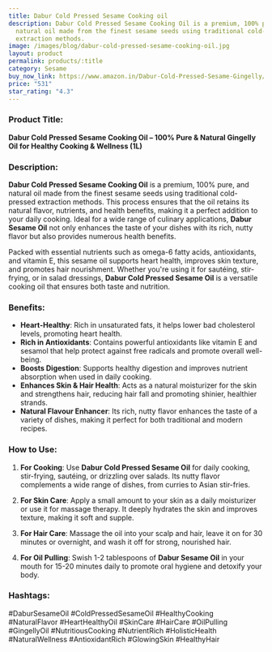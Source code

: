 ```yaml
---
title: Dabur Cold Pressed Sesame Cooking oil
description: Dabur Cold Pressed Sesame Cooking Oil is a premium, 100% pure, and
  natural oil made from the finest sesame seeds using traditional cold-pressed
  extraction methods.
image: /images/blog/dabur-cold-pressed-sesame-cooking-oil.jpg
layout: product
permalink: products/:title
category: Sesame
buy_now_link: https://www.amazon.in/Dabur-Cold-Pressed-Sesame-Gingelly/dp/B095XC1T9F/ref=sr_1_11?crid=1GVBV0I1R8IFF&tag=ayushmonk-21
price: "531"
star_rating: "4.3"
---
```

### Product Title:
**Dabur Cold Pressed Sesame Cooking Oil – 100% Pure & Natural Gingelly Oil for Healthy Cooking & Wellness (1L)**

### Description:
**Dabur Cold Pressed Sesame Cooking Oil** is a premium, 100% pure, and natural oil made from the finest sesame seeds using traditional cold-pressed extraction methods. This process ensures that the oil retains its natural flavor, nutrients, and health benefits, making it a perfect addition to your daily cooking. Ideal for a wide range of culinary applications, **Dabur Sesame Oil** not only enhances the taste of your dishes with its rich, nutty flavor but also provides numerous health benefits.

Packed with essential nutrients such as omega-6 fatty acids, antioxidants, and vitamin E, this sesame oil supports heart health, improves skin texture, and promotes hair nourishment. Whether you're using it for sautéing, stir-frying, or in salad dressings, **Dabur Cold Pressed Sesame Oil** is a versatile cooking oil that ensures both taste and nutrition.

### Benefits:
- **Heart-Healthy**: Rich in unsaturated fats, it helps lower bad cholesterol levels, promoting heart health.
- **Rich in Antioxidants**: Contains powerful antioxidants like vitamin E and sesamol that help protect against free radicals and promote overall well-being.
- **Boosts Digestion**: Supports healthy digestion and improves nutrient absorption when used in daily cooking.
- **Enhances Skin & Hair Health**: Acts as a natural moisturizer for the skin and strengthens hair, reducing hair fall and promoting shinier, healthier strands.
- **Natural Flavour Enhancer**: Its rich, nutty flavor enhances the taste of a variety of dishes, making it perfect for both traditional and modern recipes.

### How to Use:
1. **For Cooking**: Use **Dabur Cold Pressed Sesame Oil** for daily cooking, stir-frying, sautéing, or drizzling over salads. Its nutty flavor complements a wide range of dishes, from curries to Asian stir-fries.
   
2. **For Skin Care**: Apply a small amount to your skin as a daily moisturizer or use it for massage therapy. It deeply hydrates the skin and improves texture, making it soft and supple.

3. **For Hair Care**: Massage the oil into your scalp and hair, leave it on for 30 minutes or overnight, and wash it off for strong, nourished hair.

4. **For Oil Pulling**: Swish 1-2 tablespoons of **Dabur Sesame Oil** in your mouth for 15-20 minutes daily to promote oral hygiene and detoxify your body.

### Hashtags:
#DaburSesameOil #ColdPressedSesameOil #HealthyCooking #NaturalFlavor #HeartHealthyOil #SkinCare #HairCare #OilPulling #GingellyOil #NutritiousCooking #NutrientRich #HolisticHealth #NaturalWellness #AntioxidantRich #GlowingSkin #HealthyHair
